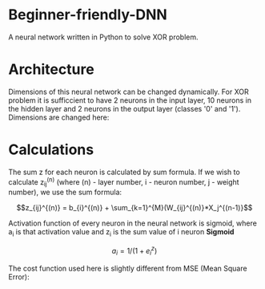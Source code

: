 # Beginner-friendly-DNN
A neural network written in Python to solve XOR problem.

# Architecture
Dimensions of this neural network can be changed dynamically. For XOR problem it is sufficcient to have 2 neurons in the input layer, 10 neurons in the hidden layer and 2 neurons in the output layer (classes '0' and '1'). Dimensions are changed here:

# Calculations
The sum z for each neuron is calculated by sum formula.
If we wish to calculate z<sub>ij</sub><sup>(n)</sup> (where (n) - layer number, i - neuron number, j - weight number), we use the sum formula:
```math
z_{ij}^{(n)} = b_{i}^{(n)} + \sum_{k=1}^{M}(W_{ij}^{(n)}*X_j^{(n-1)}
```
Activation function of every neuron in the neural network is sigmoid, where a<sub>i</sub> is that activation value and z<sub>i</sub> is the sum value of i neuron
**Sigmoid**
```math
a_i = 1 / (1 + e^z_i)
```

The cost function used here is slightly different from MSE (Mean Square Error):

